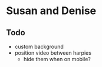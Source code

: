 # Susan and Denise

## Todo

- custom background
- position video between harpies
  - hide them when on mobile?
